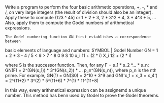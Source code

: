 Write a program to perform the four basic arithmetic operations, +, -, * and /,
on very large integers (the result of division should also be an integer). 
Apply these to compute (123 ^ 45) or 1 * 2 + 3, 2 * 3^2 + 4, 3 * 4^3 + 5, ...
Also, apply them to compute the Godel numbers of arithmetical expressions.
    
    The Godel numbering function GN first establishes a correspondence between 
basic elements of language and numbers:
            SYMBOL              |           Godel Number GN
                =                               1
                +                               2
                *                               3
                -                               4
                /                               5
                <                               6
                >                               7
                ^                               8
                0                               9
                S                               10
                x_i                             11 + (2 * i)
                X_i                             12 + (2 * i)

where S is the successor function. Then, for any F = s_1 * s_2 *... * s_n:
        GN(F) = 2^(GN(s_1)) * 3^(GN(s_2)) * ... p_n^(GN(s_n)),
where p_n is the nth prime. For example,
        GN(1) = GN(S0) = 2^10 * 3^9
and
        GN('x_1 + x_3 = x_4') = 2^(11+2) * 3^(2) * 5^(11+6) * 7^(1) * 11^(11+8)

In this way, every arithmetical expression can be assignemd a unique number. 
This method has benn used by Godel to prove the Godel theorems.